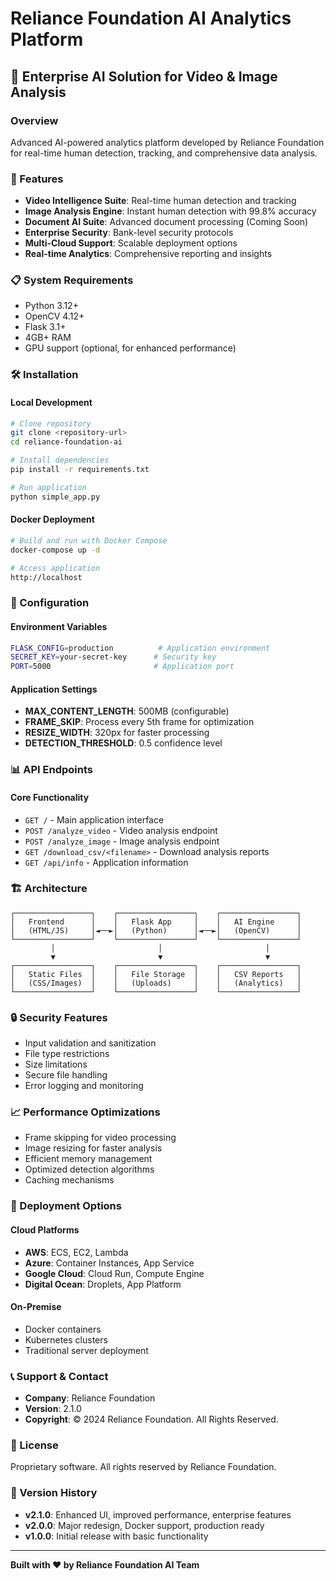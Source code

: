 # Reliance Foundation AI Analytics Platform

## 🏢 Enterprise AI Solution for Video & Image Analysis

### Overview
Advanced AI-powered analytics platform developed by Reliance Foundation for real-time human detection, tracking, and comprehensive data analysis.

### 🚀 Features
- **Video Intelligence Suite**: Real-time human detection and tracking
- **Image Analysis Engine**: Instant human detection with 99.8% accuracy
- **Document AI Suite**: Advanced document processing (Coming Soon)
- **Enterprise Security**: Bank-level security protocols
- **Multi-Cloud Support**: Scalable deployment options
- **Real-time Analytics**: Comprehensive reporting and insights

### 📋 System Requirements
- Python 3.12+
- OpenCV 4.12+
- Flask 3.1+
- 4GB+ RAM
- GPU support (optional, for enhanced performance)

### 🛠️ Installation

#### Local Development
```bash
# Clone repository
git clone <repository-url>
cd reliance-foundation-ai

# Install dependencies
pip install -r requirements.txt

# Run application
python simple_app.py
```

#### Docker Deployment
```bash
# Build and run with Docker Compose
docker-compose up -d

# Access application
http://localhost
```

### 🔧 Configuration

#### Environment Variables
```bash
FLASK_CONFIG=production          # Application environment
SECRET_KEY=your-secret-key      # Security key
PORT=5000                       # Application port
```

#### Application Settings
- **MAX_CONTENT_LENGTH**: 500MB (configurable)
- **FRAME_SKIP**: Process every 5th frame for optimization
- **RESIZE_WIDTH**: 320px for faster processing
- **DETECTION_THRESHOLD**: 0.5 confidence level

### 📊 API Endpoints

#### Core Functionality
- `GET /` - Main application interface
- `POST /analyze_video` - Video analysis endpoint
- `POST /analyze_image` - Image analysis endpoint
- `GET /download_csv/<filename>` - Download analysis reports
- `GET /api/info` - Application information

### 🏗️ Architecture

```
┌─────────────────┐    ┌─────────────────┐    ┌─────────────────┐
│   Frontend      │    │   Flask App     │    │   AI Engine     │
│   (HTML/JS)     │◄──►│   (Python)      │◄──►│   (OpenCV)      │
└─────────────────┘    └─────────────────┘    └─────────────────┘
         │                       │                       │
         ▼                       ▼                       ▼
┌─────────────────┐    ┌─────────────────┐    ┌─────────────────┐
│   Static Files  │    │   File Storage  │    │   CSV Reports   │
│   (CSS/Images)  │    │   (Uploads)     │    │   (Analytics)   │
└─────────────────┘    └─────────────────┘    └─────────────────┘
```

### 🔒 Security Features
- Input validation and sanitization
- File type restrictions
- Size limitations
- Secure file handling
- Error logging and monitoring

### 📈 Performance Optimizations
- Frame skipping for video processing
- Image resizing for faster analysis
- Efficient memory management
- Optimized detection algorithms
- Caching mechanisms

### 🚀 Deployment Options

#### Cloud Platforms
- **AWS**: ECS, EC2, Lambda
- **Azure**: Container Instances, App Service
- **Google Cloud**: Cloud Run, Compute Engine
- **Digital Ocean**: Droplets, App Platform

#### On-Premise
- Docker containers
- Kubernetes clusters
- Traditional server deployment

### 📞 Support & Contact
- **Company**: Reliance Foundation
- **Version**: 2.1.0
- **Copyright**: © 2024 Reliance Foundation. All Rights Reserved.

### 📄 License
Proprietary software. All rights reserved by Reliance Foundation.

### 🔄 Version History
- **v2.1.0**: Enhanced UI, improved performance, enterprise features
- **v2.0.0**: Major redesign, Docker support, production ready
- **v1.0.0**: Initial release with basic functionality

---

**Built with ❤️ by Reliance Foundation AI Team**